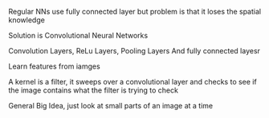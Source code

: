 
Regular NNs use fully connected layer
but problem is that it loses the spatial knowledge

Solution is Convolutional Neural Networks

Convolution Layers, ReLu Layers, Pooling Layers
And fully connected layesr

Learn features from iamges

A kernel is a filter, it sweeps over a convolutional layer and checks to see if the image contains what the filter is trying to check

General Big Idea, just look at small parts of an image at a time